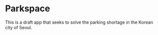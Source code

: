 # Parkspace

This is a draft app that seeks to solve the parking shortage in the Korean city of Seoul.

